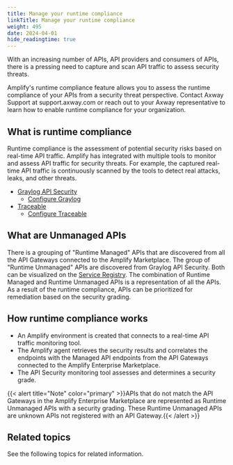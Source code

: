 ```yaml
---
title: Manage your runtime compliance
linkTitle: Manage your runtime compliance
weight: 495
date: 2024-04-01
hide_readingtime: true
---
```


With an increasing number of APIs, API providers and consumers of APIs, there is a pressing need to capture and scan API traffic to assess security threats.

Amplify's runtime compliance feature allows you to assess the runtime compliance of your APIs from a security threat perspective. Contact Axway Support at support.axway.com or reach out to your Axway representative to learn how to enable runtime compliance for your organization.

## What is runtime compliance

Runtime compliance is the assessment of potential security risks based on real-time API traffic. Amplify has integrated with multiple tools to monitor and assess API traffic for security threats. For example, the captured real-time API traffic is continuously scanned by the tools to detect real attacks, leaks, and other threats.

* [Graylog API Security](https://graylog.org/products/api-security/)
    * [Configure Graylog](/docs/runtime_security/configure_runtime_compliance_graylog)
* [Traceable](https://www.traceable.ai/api-security-testing)
    * [Configure Traceable](/docs/runtime_security/configure_runtime_compliance_traceable)

## What are Unmanaged APIs

There is a grouping of "Runtime Managed" APIs that are discovered from all the API Gateways connected to the Amplify Marketplace. The group of "Runtime Unmanaged" APIs are discovered from Graylog API Security. Both can be visualized on the [Service Registry](/docs/manage_service_registry/service_management). The combination of Runtime Managed and Runtime Unmanaged APIs is a representation of all the APIs. As a result of the runtime compliance, APIs can be prioritized for remediation based on the security grading.

## How runtime compliance works

* An Amplify environment is created that connects to a real-time API traffic monitoring tool.  
* The Amplify agent retrieves the security results and correlates the endpoints with the Managed API endpoints from the API Gateways connected to the Amplify Enterprise Marketplace.
* The API Security monitoring tool assesses and determines a security grade.  

{{< alert title="Note" color="primary" >}}APIs that do not match the API Gateways in the Amplify Enterprise Marketplace are represented as Runtime Unmanaged APIs with a security grading. These Runtime Unmanaged APIs are unknown APIs not registered with an API Gateway.{{< /alert >}}

## Related topics

See the following topics for related information.
